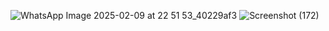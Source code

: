 ![WhatsApp Image 2025-02-09 at 22 51 53_40229af3](https://github.com/user-attachments/assets/0327ee86-f08a-47e7-8a18-6cc977a9b601)
![Screenshot (172)](https://github.com/user-attachments/assets/5346964f-bd9e-4632-b533-d43f320c9ddd)


